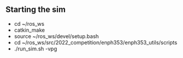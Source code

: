 ## Starting the sim
- cd ~/ros_ws
- catkin_make
- source ~/ros_ws/devel/setup.bash
- cd ~/ros_ws/src/2022_competition/enph353/enph353_utils/scripts
- ./run_sim.sh -vpg

